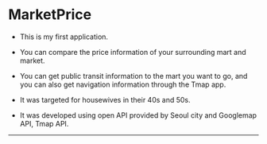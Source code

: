 MarketPrice
===================

* This is my first application.

* You can compare the price information of your surrounding mart and market.

* You can get public transit information to the mart you want to go, and you can also get navigation information through the Tmap app.

* It was targeted for housewives in their 40s and 50s.

* It was developed using open API provided by Seoul city and Googlemap API, Tmap API.

*****
